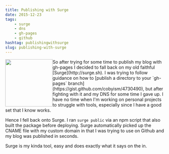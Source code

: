 ```yaml
---
title: Publishing with Surge
date: 2015-12-23
tags: 
    - surge
    - dns
    - gh-pages
    - github
hashtag: publishingwithsurge
slug: publishing-with-surge
---
```

<img src='/images/surge-logo.png' height='150' style='float:left' markdown="1"/>
So after trying for some time to publish my blog with gh-pages I decided to fall back on my old faithful [Surge](http://surge.sh). I was trying to follow guidance on how to [publish a directory to your `gh-pages` branch](https://gist.github.com/cobyism/4730490), but after fighting with it and my DNS for some time I gave up. I have no time when I'm working on personal projects to struggle with tools, especially since I have a good set that I know works.

Hence I fell back onto Surge. I ran `surge public` via an npm script that also built the package before deploying. Surge automatically picked up the CNAME file with my custom domain in that I was trying to use on Github and my blog was published in seconds. 

Surge is my kinda tool, easy and does exactly what it says on the in.